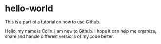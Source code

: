 # hello-world
This is a part of a tutorial on how to use Github.

Hello, my name is Colin. I am new to Github. I hope 
it can help me organize, share and handle different
versions of my code better.
